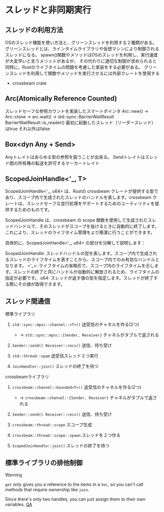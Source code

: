 # スレッドと非同期実行

## スレッドの利用方法

OSのスレッド機能を使い方法と、グリーンスレッドを利用する２種類がある。
 グリーンスレッドとは、ラインタイムライブラリや仮想マシンにより制御されるスレッドになる。
spawn()関数やメソッドはOSのスレッドを利用し、実行速度が大変早いと言うメリットがあるが、
その代わりに適切な制御が求められると同時に、Rustのライフタイムの問題を考慮した実装をする必要がある。
グリーンスレッドを利用して関数やメソッドを実行させるには外部クレートを使用する

- crossbeam crate

## Arc(Atomically Reference Counted)

スレッドセーフな参照カウントを実装したスマートポインタ
Arc::new() -> Arc::clone -> arc.wait() -> std::sync::BarrierWaitResult
BarrierWaitResult::is_reader() 最初に起動したスレッド（リーダースレッド）はtrue それ以外はfalse

## Box<dyn Any + Send>

Anyトレイトはあらゆる型の参照を扱うことが出来る。
Sendトレイトはスレッド間の所有権の転送を許可するマーカートレイト

## ScopedJoinHandle<'_, T>

ScopedJoinHandle<'_, u64> は、Rustの crossbeam クレートが提供する型であり、スコープ内で生成されたスレッドのハンドルを表します。crossbeam クレートは、スレッドセーフな並行処理をサポートするためのユーティリティを提供するためのものです。

ScopedJoinHandle は、crossbeam の scope 関数を使用して生成されたスレッドハンドルで、そのスレッドがスコープを抜けるときに自動的に終了します。これにより、スレッドのライフタイム管理をより簡潔に行うことができます。

具体的に、ScopedJoinHandle<'_, u64> の部分を分解して説明します：

ScopedJoinHandle: スレッドハンドルの型を表します。スコープ内で生成されるスレッドのライフタイムを表すことから、スコープ内でのみ有効なハンドルとなります。
<'_>: ライフタイムの省略形で、スコープ内のライフタイムを示します。スレッドの終了と共にハンドルが自動的に解放されるため、ライフタイムの指定が必要です。
u64: スレッドが返す値の型を指定します。スレッドが終了する際にその値が取得できます。

## スレッド間通信

標準ライブラリ
1. `std::sync::mpsc::channel::<T>()` 送受信のチャネルを作る(2つ)

   * -> `std::sync::mpsc::{Sender, Receiver}` チャネルがタプルで返される

2. `Sender::send() Receiver::recv()` 送信、待ち受け
3. `std::thread::spam` 送受信スレッド２つ実行
4. `JoinHandler::join()` スレッドの終了を待つ

crossbeamライブラリ
1. `crossbeam::channel::bounded<T>()` 送受信のチャネルを作る(2つ)

   * -> `crossbeam::channel::{Sender, Receiver}` チャネルがタプルで返される

2. `Sender::send() Receiver::recv()` 送信、待ち受け
3. `crossbeam::thread::scope` スコープ生成
4. `crossbeam::thread::scope::spawn` スレッドを２つ作る
4. `ScopedJoinHandle::join()` スレッドの終了を待つ

## 標準ライブラリの排他制御

> [!WARNING]
> `get` only gives you a reference to the items in a `Vec`, so you can't call methods that require ownership like `join`.
>
> Since there's only two handles, you can just assign them to their own variables.
> [QA](https://users.rust-lang.org/t/value-moved-std-thread-join/99014?u=friendbear)

